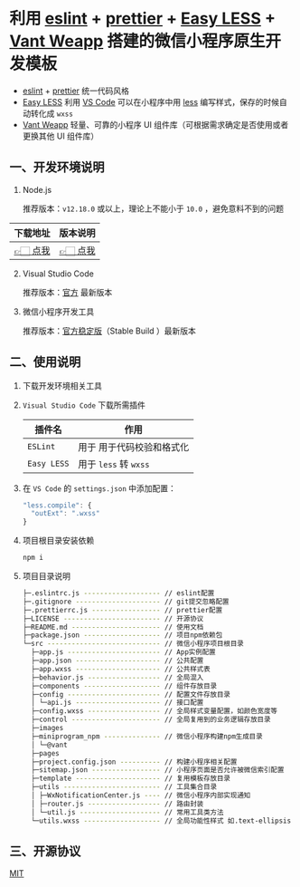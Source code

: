 # 利用 [eslint](https://eslint.org/docs/user-guide/configuring) + [prettier](https://prettier.io/) + [Easy LESS](https://marketplace.visualstudio.com/items?itemName=mrcrowl.easy-less) + [Vant Weapp](https://github.com/youzan/vant-weapp) 搭建的微信小程序原生开发模板

- [eslint](https://eslint.org/docs/user-guide/configuring) + [prettier](https://prettier.io/) 统一代码风格
- [Easy LESS](https://marketplace.visualstudio.com/items?itemName=mrcrowl.easy-less) 利用 [VS Code](https://code.visualstudio.com/) 可以在小程序中用 [less](https://less.bootcss.com/) 编写样式，保存的时候自动转化成 `wxss`
- [Vant Weapp](https://github.com/youzan/vant-weapp) 轻量、可靠的小程序 UI 组件库（可根据需求确定是否使用或者更换其他 UI 组件库）

## 一、开发环境说明

1. Node.js

   推荐版本：`v12.18.0` 或以上，理论上不能小于 `10.0` ，避免意料不到的问题

| 下载地址                                      | 版本说明                                            |
| --------------------------------------------- | --------------------------------------------------- |
| [👉🏻 点我](https://nodejs.org/zh-cn/download/) | [👉🏻 点我](https://nodejs.org/zh-cn/about/releases/) |

2. Visual Studio Code

   推荐版本：[官方](https://code.visualstudio.com/) 最新版本

3. 微信小程序开发工具

   推荐版本：[官方稳定版](https://developers.weixin.qq.com/miniprogram/dev/devtools/download.html)（Stable Build ）最新版本

## 二、使用说明

1. 下载开发环境相关工具

2. `Visual Studio Code` 下载所需插件

   | 插件名      | 作用                      |
   | ----------- | ------------------------- |
   | `ESLint`    | 用于 用于代码校验和格式化 |
   | `Easy LESS` | 用于 `less` 转 `wxss`     |

3. 在 `VS Code` 的 `settings.json` 中添加配置：

   ```js
   "less.compile": {
     "outExt": ".wxss"
   }
   ```

4. 项目根目录安装依赖

   ```bash
   npm i
   ```

5. 项目目录说明

   ```bash
   ├─.eslintrc.js ------------------- // eslint配置
   ├─.gitignore --------------------- // git提交忽略配置
   ├─.prettierrc.js ----------------- // prettier配置
   ├─LICENSE ------------------------ // 开源协议
   ├─README.md ---------------------- // 使用文档
   ├─package.json ------------------- // 项目npm依赖包
   └─src ---------------------------- // 微信小程序项目根目录
     ├─app.js ----------------------- // App实例配置
     ├─app.json --------------------- // 公共配置
     ├─app.wxss --------------------- // 公共样式表
     ├─behavior.js ------------------ // 全局混入
     ├─components ------------------- // 组件存放目录
     ├─config ----------------------- // 配置文件存放目录
     │ └─api.js --------------------- // 接口配置
     ├─config.wxss ------------------ // 全局样式变量配置，如颜色宽度等
     ├─control ---------------------- // 全局复用到的业务逻辑存放目录
     ├─images
     ├─miniprogram_npm -------------- // 微信小程序构建npm生成目录
     │ └─@vant
     ├─pages
     ├─project.config.json ---------- // 构建小程序相关配置
     ├─sitemap.json ----------------- // 小程序页面是否允许被微信索引配置
     ├─template --------------------- // 复用模板存放目录
     ├─utils ------------------------ // 工具集合目录
     │ ├─WxNotificationCenter.js ---- // 微信小程序内部实现通知
     │ ├─router.js ------------------ // 路由封装
     │ └─util.js -------------------- // 常用工具类方法
     └─utils.wxss ------------------- // 全局功能性样式 如.text-ellipsis
   ```

## 三、开源协议

[MIT](http://opensource.org/licenses/MIT)
